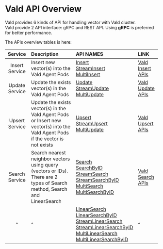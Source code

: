 # Vald API Overview

Vald provides 6 kinds of API for handling vector with Vald cluster.<br>
Vald provide 2 API interface: gRPC and REST API.
Using **gRPC** is preferred for better performance.

The APIs overview tables is here:

|    Service     | Description                                                                                                                     | API NAMES                                                                                                                                                                                                                                                                                                              | LINK                                 |
| :------------: | :------------------------------------------------------------------------------------------------------------------------------ | :--------------------------------------------------------------------------------------------------------------------------------------------------------------------------------------------------------------------------------------------------------------------------------------------------------------------- | :----------------------------------- |
| Insert Service | Insert new vector(s) into the Vald Agent Pods                                                                                   | [Insert](../api/insert.md#insert-rpc)<br>[StreamInsert](../api/insert.md#streaminsert-rpc)<br>[MultiInsert](../api/insert.md#multiinsert-rpc)                                                                                                                                                                          | [Vald Insert APIs](../api/insert.md) |
| Update Service | Update the exists vector(s) in the Vald Agent Pods                                                                              | [Update](../api/update.md#update-rpc)<br>[StreamUpdate](../api/update.md#streamupdate-rpc)<br>[MultiUpdate](../api/update.md#multiupdate-rpc)                                                                                                                                                                          | [Vald Update APIs](../api/update.md) |
| Upsert Service | Update the exists vector(s) in the Vald Agent Pods or Insert new vector(s) into the Vald Agent Pods if the vector is not exists | [Upsert](../api/upsert.md#upsert-rpc)<br>[StreamUpsert](../api/upsert.md#streamupsert-rpc)<br>[MultiUpdate](../api/upsert.md#multiupsert-rpc)                                                                                                                                                                          | [Vald Upsert APIs](../api/upsert.md) |
| Search Service | Search nearest neighbor vectors using query (vectors or IDs).<br>There are 2 types of Search method, Search and LinearSearch | [Search](../api/search.md#search-rpc)<br>[SearchByID](../api/search.md#searchbyid-rpc)<br>[StreamSearch](../api/search.md#streamsearch-rpc)<br>[StreamSearchByID](../api/search.md#streamsearchbyid-rpc)<br>[MultiSearch](../api/search.md#multisearch-rpc)<br>[MultiSearchByID](../api/search.md#multisearchbyid-rpc) | [Vald Search APIs](../api/search.md) |
| ^ | ^ | [LinearSearch](../api/search.md#linearsearch-rpc)<br>[LinearSearchByID](../api/search.md#linearsearchbyid-rpc)<br>[StreamLinearSearch](../api/search.md#streamlinearsearch-rpc)<br>[StreamLinearSearchByID](../api/search.md#streamlinearsearchbyid-rpc)<br>[MultiLinearSearch](../api/search.md#multilinearsearch-rpc)<br>[MultiLinearSearchByID](../api/search.md#multilinearsearchbyid-rpc) | ^ |
